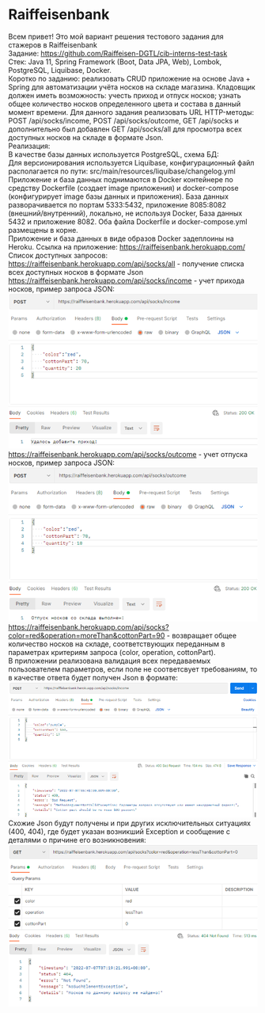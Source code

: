 # Raiffeisenbank
Всем привет! Это мой вариант решения тестового задания для стажеров в Raiffeisenbank  
Задание: https://github.com/Raiffeisen-DGTL/cib-interns-test-task   
Стек: Java 11, Spring Framework (Boot, Data JPA, Web), Lombok, PostgreSQL, Liquibase, Docker.   
Коротко по заданию: реализовать CRUD приложение на основе Java + Spring для автоматизации учёта носков на складе магазина. Кладовщик должен иметь возможность: учесть приход и отпуск носков; узнать общее количество носков определенного цвета и состава в данный момент времени. Для данного задания реализовать URL HTTP-методы: POST /api/socks/income, POST /api/socks/outcome, GET /api/socks и дополнительно был добавлен GET /api/socks/all для просмотра всех доступных носков на складе в формате Json.   
Реализация:   
В качестве базы данных используется PostgreSQL, схема БД:   
Для версионирования используется Liquibase, конфигурационный файл располагается по пути: src/main/resources/liquibase/changelog.yml
Приложение и база данных поднимаются в Docker контейнере по средству Dockerfile (создает image приложения) и docker-compose (конфигурирует image базы данных и приложения). База данных разворачивается по портам 5333:5432, приложение 8085:8082 (внешний/внутренний), локально, не используя Docker, База данных 5432 и приложение 8082. Оба файла Dockerfile и docker-compose.yml размещены в корне.   
Приложение и база данных в виде образов Docker задеплоины на Heroku. Ссылка на приложение: https://raiffeisenbank.herokuapp.com/   
Список доступных запросов:   
https://raiffeisenbank.herokuapp.com/api/socks/all - получение списка всех доступных носков в формате Json   
https://raiffeisenbank.herokuapp.com/api/socks/income - учет прихода носков, пример запроса JSON:   
![image](https://github.com/penkovoleg/Raiffeisen/raw/main/image/ExampleIncomeRequest.png)   
https://raiffeisenbank.herokuapp.com/api/socks/outcome - учет отпуска носков, пример запроса JSON:   
![image](https://github.com/penkovoleg/Raiffeisen/raw/main/image/ExampleOutcomeRequest.png)   
https://raiffeisenbank.herokuapp.com/api/socks?color=red&operation=moreThan&cottonPart=90 - возвращает общее количество носков на складе, соответствующих переданным в параметрах критериям запроса (color, operation, cottonPart).   
В приложении реализована валидация всех передаваемых пользователем параметров, если поле не соответсвует требованиям, то в качестве ответа будет получен Json в формате:   
![image](https://github.com/penkovoleg/Raiffeisen/raw/main/image/ExampleBadRequest.png)   
Схожие Json будут получены и при других исключительных ситуациях (400, 404), где будет указан возникший Exception и сообщение с деталями о причине его возникновения:   
![image](https://github.com/penkovoleg/Raiffeisen/raw/main/image/ExampleNoSuchElement.png)   
